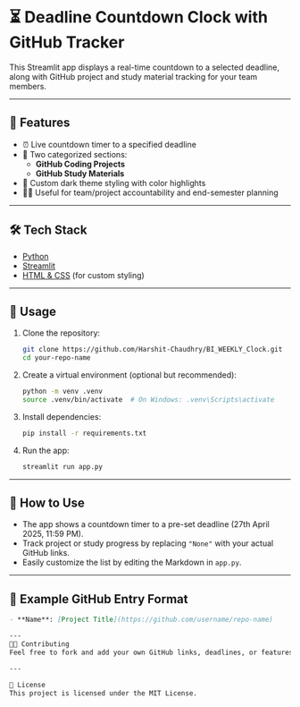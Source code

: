 # ⏳ Deadline Countdown Clock with GitHub Tracker

This Streamlit app displays a real-time countdown to a selected deadline, along with GitHub project and study material tracking for your team members.

---

## 🚀 Features

- ⏰ Live countdown timer to a specified deadline
- 🧠 Two categorized sections:
  - **GitHub Coding Projects**
  - **GitHub Study Materials**
- 🎨 Custom dark theme styling with color highlights
- 👨‍💻 Useful for team/project accountability and end-semester planning

---

## 🛠️ Tech Stack

- [Python](https://www.python.org/)
- [Streamlit](https://streamlit.io/)
- [HTML & CSS](https://developer.mozilla.org/en-US/docs/Web/HTML) (for custom styling)

---

## 🧾 Usage

1. Clone the repository:

    ```bash
    git clone https://github.com/Harshit-Chaudhry/BI_WEEKLY_Clock.git
    cd your-repo-name
    ```

2. Create a virtual environment (optional but recommended):

    ```bash
    python -m venv .venv
    source .venv/bin/activate  # On Windows: .venv\Scripts\activate
    ```

3. Install dependencies:

    ```bash
    pip install -r requirements.txt
    ```

4. Run the app:

    ```bash
    streamlit run app.py
    ```

---

## 📌 How to Use

- The app shows a countdown timer to a pre-set deadline (27th April 2025, 11:59 PM).
- Track project or study progress by replacing `"None"` with your actual GitHub links.
- Easily customize the list by editing the Markdown in `app.py`.

---

## 📎 Example GitHub Entry Format

```markdown
- **Name**: [Project Title](https://github.com/username/repo-name)

---
🧑‍🏫 Contributing
Feel free to fork and add your own GitHub links, deadlines, or features!

---

📄 License
This project is licensed under the MIT License.